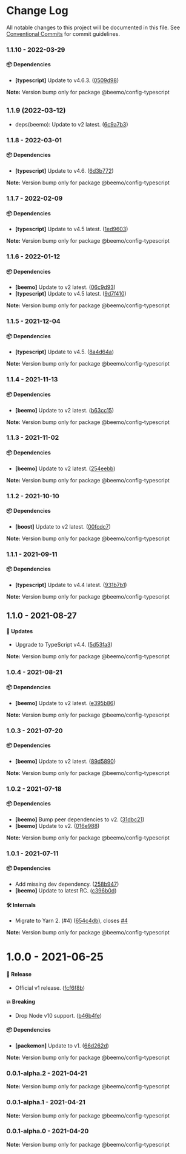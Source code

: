 # Change Log

All notable changes to this project will be documented in this file.
See [Conventional Commits](https://conventionalcommits.org) for commit guidelines.

### 1.1.10 - 2022-03-29

#### 📦 Dependencies

- **[typescript]** Update to v4.6.3. ([0509d98](https://github.com/beemojs/dev/commit/0509d98))

**Note:** Version bump only for package @beemo/config-typescript





## <small>1.1.9 (2022-03-12)</small>

* deps(beemo): Update to v2 latest. ([6c9a7b3](https://github.com/beemojs/dev/commit/6c9a7b3))





### 1.1.8 - 2022-03-01

#### 📦 Dependencies

- **[typescript]** Update to v4.6. ([6d3b772](https://github.com/beemojs/dev/commit/6d3b772))

**Note:** Version bump only for package @beemo/config-typescript





### 1.1.7 - 2022-02-09

#### 📦 Dependencies

- **[typescript]** Update to v4.5 latest. ([1ed9603](https://github.com/beemojs/dev/commit/1ed9603))

**Note:** Version bump only for package @beemo/config-typescript





### 1.1.6 - 2022-01-12

#### 📦 Dependencies

- **[beemo]** Update to v2 latest. ([06c9d93](https://github.com/beemojs/dev/commit/06c9d93))
- **[typescript]** Update to v4.5 latest. ([9d7f410](https://github.com/beemojs/dev/commit/9d7f410))

**Note:** Version bump only for package @beemo/config-typescript





### 1.1.5 - 2021-12-04

#### 📦 Dependencies

- **[typescript]** Update to v4.5. ([8a4d64a](https://github.com/beemojs/dev/commit/8a4d64a))

**Note:** Version bump only for package @beemo/config-typescript





### 1.1.4 - 2021-11-13

#### 📦 Dependencies

- **[beemo]** Update to v2 latest. ([b63cc15](https://github.com/beemojs/dev/commit/b63cc15))

**Note:** Version bump only for package @beemo/config-typescript





### 1.1.3 - 2021-11-02

#### 📦 Dependencies

- **[beemo]** Update to v2 latest. ([254eebb](https://github.com/beemojs/dev/commit/254eebb))

**Note:** Version bump only for package @beemo/config-typescript





### 1.1.2 - 2021-10-10

#### 📦 Dependencies

- **[boost]** Update to v2 latest. ([00fcdc7](https://github.com/beemojs/dev/commit/00fcdc7))

**Note:** Version bump only for package @beemo/config-typescript





### 1.1.1 - 2021-09-11

#### 📦 Dependencies

- **[typescript]** Update to v4.4 latest. ([931b7b1](https://github.com/beemojs/dev/commit/931b7b1))

**Note:** Version bump only for package @beemo/config-typescript





## 1.1.0 - 2021-08-27

#### 🚀 Updates

- Upgrade to TypeScript v4.4. ([5d53fa3](https://github.com/beemojs/dev/commit/5d53fa3))

**Note:** Version bump only for package @beemo/config-typescript





### 1.0.4 - 2021-08-21

#### 📦 Dependencies

- **[beemo]** Update to v2 latest. ([e395b86](https://github.com/beemojs/dev/commit/e395b86))

**Note:** Version bump only for package @beemo/config-typescript





### 1.0.3 - 2021-07-20

#### 📦 Dependencies

- **[beemo]** Update to v2 latest. ([89d5890](https://github.com/beemojs/dev/commit/89d5890))

**Note:** Version bump only for package @beemo/config-typescript





### 1.0.2 - 2021-07-18

#### 📦 Dependencies

- **[beemo]** Bump peer dependencies to v2. ([31dbc21](https://github.com/beemojs/dev/commit/31dbc21))
- **[beemo]** Update to v2. ([016e988](https://github.com/beemojs/dev/commit/016e988))

**Note:** Version bump only for package @beemo/config-typescript





### 1.0.1 - 2021-07-11

#### 📦 Dependencies

- Add missing dev dependency. ([258b947](https://github.com/beemojs/dev/commit/258b947))
- **[beemo]** Update to latest RC. ([c396b0d](https://github.com/beemojs/dev/commit/c396b0d))

#### 🛠 Internals

- Migrate to Yarn 2. (#4) ([654c4db](https://github.com/beemojs/dev/commit/654c4db)), closes [#4](https://github.com/beemojs/dev/issues/4)

**Note:** Version bump only for package @beemo/config-typescript





# 1.0.0 - 2021-06-25

#### 🎉 Release

- Official v1 release. ([fcf6f8b](https://github.com/beemojs/dev/commit/fcf6f8b))

#### 💥 Breaking

- Drop Node v10 support. ([b46b4fe](https://github.com/beemojs/dev/commit/b46b4fe))

#### 📦 Dependencies

- **[packemon]** Update to v1. ([66d262d](https://github.com/beemojs/dev/commit/66d262d))

**Note:** Version bump only for package @beemo/config-typescript





### 0.0.1-alpha.2 - 2021-04-21

**Note:** Version bump only for package @beemo/config-typescript





### 0.0.1-alpha.1 - 2021-04-21

**Note:** Version bump only for package @beemo/config-typescript





### 0.0.1-alpha.0 - 2021-04-20

**Note:** Version bump only for package @beemo/config-typescript
